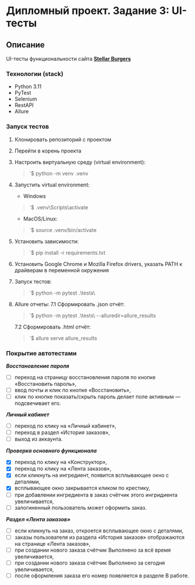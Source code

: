 # Дипломный проект. Задание 3: UI-тесты

## Описание
UI-тесты функциональности сайта [**Stellar Burgers**](https://stellarburgers.nomoreparties.site)

### Технологии (stack)
- Python 3.11
- PyTest
- Selenium
- RestAPI
- Allure

### Запуск тестов

1. Клонировать репозиторий с проектом

2. Перейти в корень проекта

3. Настроить виртуальную среду (virtual environment):
   > `$ python -m venv .venv

4. Запустить virtual environment:
   - Windows
   > `$ .venv\Scripts\activate
   - MacOS/Linux:
   > `$ source .venv/bin/activate
5. Установить зависимости:
    > `$ pip install -r requirements.txt

6. Установить Google Chrome и Mozilla Firefox drivers, указать PATH к драйверам в переменной окружения

7. Запуск тестов:
    > `$ python -m pytest .\tests\
   
8. Allure отчеты:
    7.1 Сформировать .json отчёт:
    > `$ python -m pytest .\tests\ --alluredir=allure_results

    7.2 Сформировать .html отчёт:
    > `$ allure serve allure_results

### Покрытие автотестами

***Восстановление пароля***
- [ ] переход на страницу восстановления пароля по кнопке «Восстановить пароль»,
- [ ] ввод почты и клик по кнопке «Восстановить»,
- [ ] клик по кнопке показать/скрыть пароль делает поле активным — подсвечивает его.

***Личный кабинет***
- [ ] переход по клику на «Личный кабинет»,
- [ ] переход в раздел «История заказов»,
- [ ] выход из аккаунта.

***Проверка основного функционала***
- [x] переход по клику на «Конструктор»,
- [x] переход по клику на «Лента заказов»,
- [x] если кликнуть на ингредиент, появится всплывающее окно с деталями,
- [x] всплывающее окно закрывается кликом по крестику,
- [ ] при добавлении ингредиента в заказ счётчик этого ингридиента увеличивается,
- [ ] залогиненный пользователь может оформить заказ.

***Раздел «Лента заказов»***
- [ ] если кликнуть на заказ, откроется всплывающее окно с деталями,
- [ ] заказы пользователя из раздела «История заказов» отображаются на странице «Лента заказов»,
- [ ] при создании нового заказа счётчик Выполнено за всё время увеличивается,
- [ ] при создании нового заказа счётчик Выполнено за сегодня увеличивается,
- [ ] после оформления заказа его номер появляется в разделе В работе.
